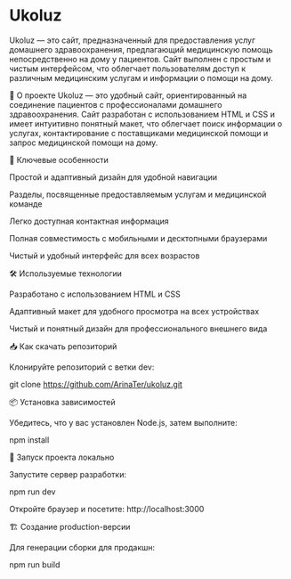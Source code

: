 # Ukoluz

Ukoluz — это сайт, предназначенный для предоставления услуг домашнего здравоохранения, предлагающий медицинскую помощь непосредственно на дому у пациентов. Сайт выполнен с простым и чистым интерфейсом, что облегчает пользователям доступ к различным медицинским услугам и информации о помощи на дому.

📌 О проекте
Ukoluz — это удобный сайт, ориентированный на соединение пациентов с профессионалами домашнего здравоохранения. Сайт разработан с использованием HTML и CSS и имеет интуитивно понятный макет, что облегчает поиск информации о услугах, контактирование с поставщиками медицинской помощи и запрос медицинской помощи на дому.

🎯 Ключевые особенности

Простой и адаптивный дизайн для удобной навигации

Разделы, посвященные предоставляемым услугам и медицинской команде

Легко доступная контактная информация

Полная совместимость с мобильными и десктопными браузерами

Чистый и удобный интерфейс для всех возрастов

🛠️ Используемые технологии

Разработано с использованием HTML и CSS

Адаптивный макет для удобного просмотра на всех устройствах

Чистый и понятный дизайн для профессионального внешнего вида


📥 Как скачать репозиторий

Клонируйте репозиторий с ветки dev:

git clone https://github.com/ArinaTer/ukoluz.git

📦 Установка зависимостей

Убедитесь, что у вас установлен Node.js, затем выполните:

npm install

🚀 Запуск проекта локально

Запустите сервер разработки:

npm run dev

Откройте браузер и посетите: http://localhost:3000

🏗️ Создание production-версии

Для генерации сборки для продакшн:

npm run build

